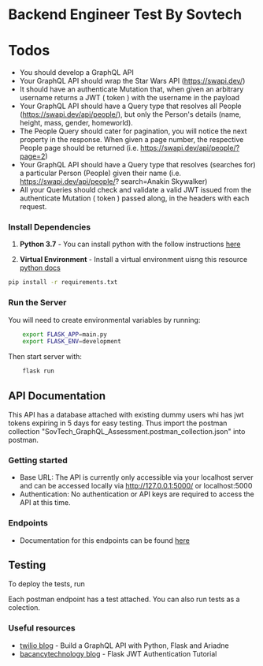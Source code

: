 # Backend Engineer Test By Sovtech

# Todos
- You should develop a GraphQL API
- Your GraphQL API should wrap the Star Wars API (https://swapi.dev/)
- It should have an authenticate Mutation that, when given an arbitrary username
    returns a JWT ( token ) with the username in the payload
- Your GraphQL API should have a Query type that resolves all People 
    (https://swapi.dev/api/people/), but only the Person's details (name, height, mass,
    gender, homeworld).
- The People Query should cater for pagination, you will notice the next property in
    the response. When given a page number, the respective People page should be
    returned (i.e. https://swapi.dev/api/people/?page=2)
- Your GraphQL API should have a Query type that resolves (searches for) a
    particular Person (People) given their name (i.e. https://swapi.dev/api/people/?
    search=Anakin Skywalker)
- All your Queries should check and validate a valid JWT issued from the
    authenticate Mutation ( token ) passed along, in the headers with each request.


### Install Dependencies

1. **Python 3.7** - You can install python with the follow instructions [here](https://docs.python.org/3/using/unix.html#getting-and-installing-the-latest-version-of-python)

2. **Virtual Environment** - Install a virtual environment uisng this resource [python docs](https://packaging.python.org/guides/installing-using-pip-and-virtual-environments/)

```bash
pip install -r requirements.txt
```


### Run the Server

You will need to create environmental variables by running:

```bash
    export FLASK_APP=main.py
    export FLASK_ENV=development
```
Then start server with:
```bash
    flask run
```

## API Documentation
This API has a database attached with existing dummy users whi has jwt tokens expiring in 5 days for easy testing. Thus import the postman collection "SovTech_GraphQL_Assessment.postman_collection.json" into postman.

### Getting started
- Base URL: The API is currently only accessible via your localhost server and can be accessed locally via http://127.0.0.1:5000/ or localhost:5000
- Authentication: No authentication or API keys are required to access the API at this time.


### Endpoints

-    Documentation for this endpoints can be found [here](https://documenter.getpostman.com/view/20677030/2s7YYoBRwB)


## Testing

To deploy the tests, run

Each postman endpoint has a test attached. You can also run tests as a colection.

### Useful resources

- [twilio blog](https://www.twilio.com/blog/graphql-api-python-flask-ariadne) - Build a GraphQL API with Python, Flask and Ariadne
- [bacancytechnology blog](https://www.bacancytechnology.com/blog/flask-jwt-authentication) - Flask JWT Authentication Tutorial
